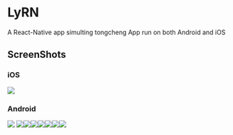 # LyRN
A React-Native app simulting tongcheng App run on both Android and iOS

## ScreenShots
### iOS
<img src="https://raw.githubusercontent.com/zhiyingzzhou/LyRN/master/Screenshots/ios.gif">

### Android
<img src="https://raw.githubusercontent.com/zhiyingzzhou/LyRN/master/Screenshots/android.gif">
<img src="https://raw.githubusercontent.com/zhiyingzzhou/LyRN/master/Screenshots/home_1.android.png"><img src="https://raw.githubusercontent.com/zhiyingzzhou/LyRN/master/Screenshots/home_2.android.png"><img src="https://raw.githubusercontent.com/zhiyingzzhou/LyRN/master/Screenshots/home_3.android.png"><img src="https://raw.githubusercontent.com/zhiyingzzhou/LyRN/master/Screenshots/home_4.android.png"><img src="https://raw.githubusercontent.com/zhiyingzzhou/LyRN/master/Screenshots/date_1.android.png"><img src="https://raw.githubusercontent.com/zhiyingzzhou/LyRN/master/Screenshots/city_1.android.png"><img src="https://raw.githubusercontent.com/zhiyingzzhou/LyRN/master/Screenshots/city_2.android.png">